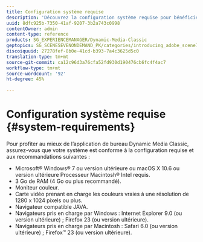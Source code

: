```yaml
---
title: Configuration système requise
description: 'Découvrez la configuration système requise pour bénéficier d’une expérience optimale grâce à Dynamic Media Classic. '
uuid: 8dfc925b-7350-41af-9207-3b2a743c0998
contentOwner: admin
content-type: reference
products: SG_EXPERIENCEMANAGER/Dynamic-Media-Classic
geptopics: SG_SCENESEVENONDEMAND_PK/categories/introducing_adobe_scene7
discoiquuid: 27278fef-8b0e-41cd-b393-7a4c3625d5c0
translation-type: tm+mt
source-git-commit: ca12c96d3a76cfa52fd930d190476cb6fc4f4ac7
workflow-type: tm+mt
source-wordcount: '92'
ht-degree: 45%

---
```



# Configuration système requise {#system-requirements}

Pour profiter au mieux de l’application de bureau Dynamic Media Classic, assurez-vous que votre système est conforme à la configuration requise et aux recommandations suivantes :

* Microsoft® Windows® 7 ou version ultérieure ou macOS X 10.6 ou version ultérieure Processeur Macintosh® Intel requis.
* 3 Go de RAM (4 Go ou plus recommandé).
* Moniteur couleur.
* Carte vidéo prenant en charge les couleurs vraies à une résolution de 1280 x 1024 pixels ou plus.
* Navigateur compatible JAVA.
* Navigateurs pris en charge par Windows : Internet Explorer 9.0 (ou version ultérieure) ; Firefox 23 (ou version ultérieure).
* Navigateurs pris en charge par Macintosh : Safari 6.0 (ou version ultérieure) ; Firefox™ 23 (ou version ultérieure).

